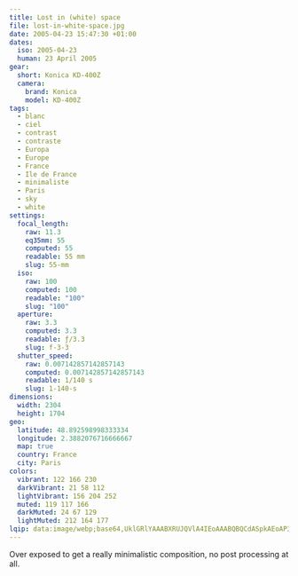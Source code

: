 ```yaml
---
title: Lost in (white) space
file: lost-in-white-space.jpg
date: 2005-04-23 15:47:30 +01:00
dates:
  iso: 2005-04-23
  human: 23 April 2005
gear:
  short: Konica KD-400Z
  camera:
    brand: Konica
    model: KD-400Z
tags:
  - blanc
  - ciel
  - contrast
  - contraste
  - Europa
  - Europe
  - France
  - Ile de France
  - minimaliste
  - Paris
  - sky
  - white
settings:
  focal_length:
    raw: 11.3
    eq35mm: 55
    computed: 55
    readable: 55 mm
    slug: 55-mm
  iso:
    raw: 100
    computed: 100
    readable: "100"
    slug: "100"
  aperture:
    raw: 3.3
    computed: 3.3
    readable: ƒ/3.3
    slug: f-3-3
  shutter_speed:
    raw: 0.007142857142857143
    computed: 0.007142857142857143
    readable: 1/140 s
    slug: 1-140-s
dimensions:
  width: 2304
  height: 1704
geo:
  latitude: 48.892598998333334
  longitude: 2.3882076716666667
  map: true
  country: France
  city: Paris
colors:
  vibrant: 122 166 230
  darkVibrant: 21 58 112
  lightVibrant: 156 204 252
  muted: 119 117 166
  darkMuted: 24 67 129
  lightMuted: 212 164 177
lqip: data:image/webp;base64,UklGRlYAAABXRUJQVlA4IEoAAABQBQCdASpkAEoAP3G42mS0ry0nIOh6kC4JaQAAGdm+rHm0+hNntPoSuJ6E1hrQkrT/DAAA/u2sRAbkAOE2lS1iLCgHCevQtyygAA==
---
```


Over exposed to get a really minimalistic composition, no post processing at all.
